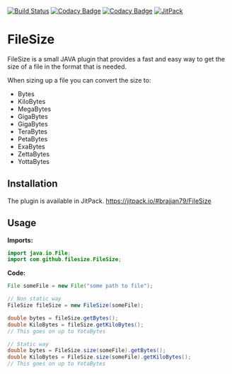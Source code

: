 [![Build Status](https://travis-ci.com/brajjan79/FileSize.svg?branch=main)](https://travis-ci.com/brajjan79/FileSize)
[![Codacy Badge](https://app.codacy.com/project/badge/Grade/c866c4f4c44c4ea8bf539031c235a8a3)](https://www.codacy.com/gh/brajjan79/FileSize/dashboard?utm_source=github.com&amp;utm_medium=referral&amp;utm_content=brajjan79/FileSize&amp;utm_campaign=Badge_Grade)
[![Codacy Badge](https://app.codacy.com/project/badge/Coverage/c866c4f4c44c4ea8bf539031c235a8a3)](https://www.codacy.com/gh/brajjan79/FileSize/dashboard?utm_source=github.com&utm_medium=referral&utm_content=brajjan79/FileSize&utm_campaign=Badge_Coverage)
[![JitPack](https://jitpack.io/v/brajjan79/FileSize.svg)](https://jitpack.io/#brajjan79/FileSize)

# FileSize
FileSize is a small JAVA plugin that provides a fast and easy way to get the size of a file in the format that is needed.

When sizing up a file you can convert the size to:
*   Bytes
*   KiloBytes
*   MegaBytes
*   GigaBytes
*   GigaBytes
*   TeraBytes
*   PetaBytes
*   ExaBytes
*   ZettaBytes
*   YottaBytes

## Installation

The plugin is available in JitPack.
https://jitpack.io/#brajjan79/FileSize

## Usage

**Imports:**
```JAVA
import java.io.File;
import com.github.filesize.FileSize;
```

**Code:**
```JAVA
File someFile = new File("some path to file");

// Non static way
FileSize fileSize = new FileSize(someFile);

double bytes = fileSize.getBytes();
double KiloBytes = fileSize.getKiloBytes();
// This goes on up to YotaBytes

// Static way
double bytes = FileSize.size(someFile).getBytes();
double KiloBytes = FileSize.size(someFile).getKiloBytes();
// This goes on up to YotaBytes
```